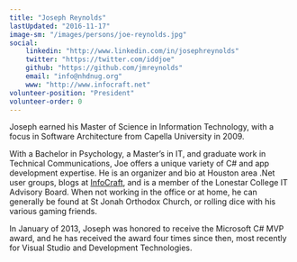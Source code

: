 ```yaml
---
title: "Joseph Reynolds"
lastUpdated: "2016-11-17"
image-sm: "/images/persons/joe-reynolds.jpg"
social:
    linkedin: "http://www.linkedin.com/in/josephreynolds"
    twitter: "https://twitter.com/iddjoe"
    github: "https://github.com/jmreynolds"
    email: "info@nhdnug.org"
    www: "http://www.infocraft.net"
volunteer-position: "President"
volunteer-order: 0    
---
```

Joseph earned his Master of Science in Information Technology,
with a focus in Software Architecture from Capella University in 2009.

With a Bachelor in Psychology, a Master’s in IT, and graduate work in Technical Communications,
Joe offers a unique variety of C# and app development expertise. He is an organizer and bio
at Houston area .Net user groups, blogs at [InfoCraft](http://www.infocraft.net), and is a 
member of the Lonestar College IT Advisory Board. When not working in the office or at home, he can generally be found at St Jonah
Orthodox Church, or rolling dice with his various gaming friends.
<!--more-->

In January of 2013, Joseph was honored to receive the Microsoft C# MVP award, and he has received
the award four times since then, most recently for Visual Studio and Development Technologies.
